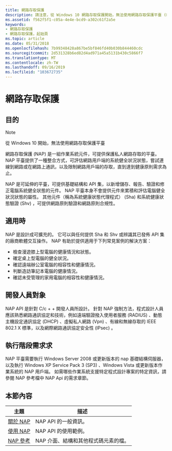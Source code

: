 ```yaml
---
title: 網路存取保護
description: 請注意，從 Windows 10 網路存取保護開始，無法使用網路存取保護平臺 (NAP) 是一組作業系統元件，可提供保護私人網路存取的平臺。
ms.assetid: f562f5f1-c05a-4e4e-bcd9-a302c61f2a5e
keywords:
- 網路存取保護
- 網路存取保護，起始頁
ms.topic: article
ms.date: 05/31/2018
ms.openlocfilehash: 7b99348428a867be5bf846fd40b030b844460cdc
ms.sourcegitcommit: 2d531328b6ed82d4ad971a45a5131b430c5866f7
ms.translationtype: MT
ms.contentlocale: zh-TW
ms.lasthandoff: 09/16/2019
ms.locfileid: "103672735"
---
```

# <a name="network-access-protection"></a>網路存取保護

## <a name="purpose"></a>目的

> [!Note]  
> 從 Windows 10 開始，無法使用網路存取保護平臺

 

網路存取保護 (NAP) 是一組作業系統元件，可提供保護私人網路存取的平臺。 NAP 平臺提供了一種整合方式，可評估網路用戶端的系統健全狀況狀態，嘗試連線到網路或在網路上通訊，以及限制網路用戶端的存取，直到達到健康原則需求為止。

NAP 是可延伸的平臺，可提供基礎結構和 API 集，以新增儲存、報告、驗證和修正電腦系統健全狀態的元件。 NAP 平臺本身不會提供元件來累積和評估電腦健全狀況狀態的屬性。 其他元件（稱為系統健康狀態代理程式） (Sha) 和系統健康狀態驗證 (Shv) ，可提供網路原則驗證和網路原則合規性。

## <a name="where-applicable"></a>適用時

NAP 是設計成可擴充的。 它可以與任何提供 Sha 和 Shv 或辨識其已發佈 API 集的廠商軟體交互操作。 NAP 有助於提供適用于下列常見案例的解決方案：

-   檢查漫遊膝上型電腦的健康情況和狀態。
-   確定桌上型電腦的健全狀況。
-   確認遠端辦公室電腦的相容性和健康情況。
-   判斷造訪筆記本電腦的健康情況。
-   確認未受管理的家用電腦的相容性和健康情況。

## <a name="developer-audience"></a>開發人員對象

NAP API 是針對 C/c + + 開發人員所設計。 針對 NAP 強制方法，程式設計人員應該熟悉網路通訊協定和技術，例如遠端驗證撥入使用者服務 (RADIUS) 、動態主機設定通訊協定 (DHCP) 、虛擬私人網路 (Vpn) 、有線和無線存取的 IEEE 802.1 X 標準，以及網際網路通訊協定安全性 (IPsec) 。

## <a name="run-time-requirements"></a>執行階段需求求

NAP 平臺需要執行 Windows Server 2008 或更新版本的 nap 基礎結構伺服器，以及執行 Windows XP Service Pack 3 (SP3) 、Windows Vista 或更新版本作業系統的 NAP 用戶端。 如需哪些作業系統支援特定程式設計專案的特定資訊，請參閱 NAP 參考檔中 NAP Api 的需求章節。

## <a name="in-this-section"></a>本節內容



| 主題                                         | 描述                                                                       |
|-----------------------------------------------|-----------------------------------------------------------------------------------|
| [關於 NAP](about-nap.md)<br/>         | NAP API 的一般資訊。<br/>                                     |
| [使用 NAP](using-nap.md)<br/>         | NAP API 的使用範例。<br/>                                            |
| [NAP 參考](nap-reference.md)<br/> | NAP 介面、結構和其他程式碼元素的檔。<br/> |



 

 

 






